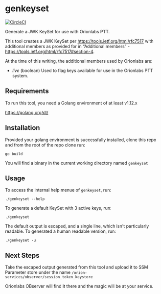 # genkeyset

[![CircleCI](https://circleci.com/gh/OnBeep/genkeyset.svg?style=svg)](https://circleci.com/gh/OnBeep/genkeyset)

Generate a JWK KeySet for use with Orionlabs PTT.

This tool creates a JWK KeySet per https://tools.ietf.org/html/rfc7517 with additional members as provided for in “Additional members” - https://tools.ietf.org/html/rfc7517#section-4.  

At the time of this writing, the additional members used by Orionlabs are:

* *live* (boolean)  Used to flag keys available for use in the Orionlabs PTT system.

## Requirements

To run this tool, you need a Golang environment of at least v1.12.x

https://golang.org/dl/

## Installation

Provided your golang environment is successfully installed, clone this repo and from the root of the repo clone run:

    go build
    
You will find a binary in the current working directory named `genkeyset`

## Usage

To access the internal help menue of `genkeyset`, run:

    ./genkeyset --help
    
To generate a default KeySet with 3 active keys, run:

    ./genkeyset
  
The default output is escaped, and a single line, which isn't particularly readable.  To generated a human readable version, run:

    ./genkeyset -u
    
## Next Steps

Take the escaped output generated from this tool and upload it to SSM Parameter store under the name `/orion-services/observer/session_token_keystore`

Orionlabs OBserver will find it there and the magic will be at your service.

